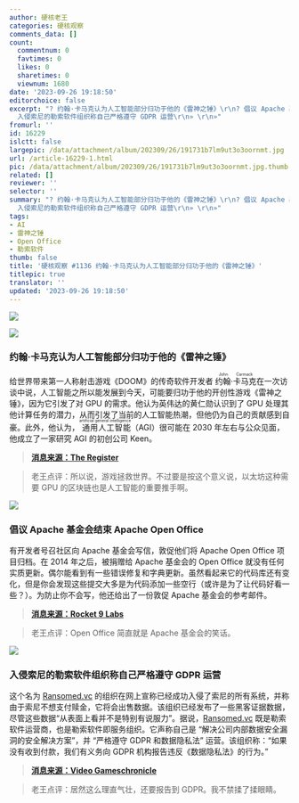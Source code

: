 ```yaml
---
author: 硬核老王
categories: 硬核观察
comments_data: []
count:
  commentnum: 0
  favtimes: 0
  likes: 0
  sharetimes: 0
  viewnum: 1680
date: '2023-09-26 19:18:50'
editorchoice: false
excerpt: "? 约翰·卡马克认为人工智能部分归功于他的《雷神之锤》\r\n? 倡议 Apache 基金会结束 Apache Open Office\r\n?
  入侵索尼的勒索软件组织称自己严格遵守 GDPR 运营\r\n» \r\n»"
fromurl: ''
id: 16229
islctt: false
largepic: /data/attachment/album/202309/26/191731b7lm9ut3o3oornmt.jpg
url: /article-16229-1.html
pic: /data/attachment/album/202309/26/191731b7lm9ut3o3oornmt.jpg.thumb.jpg
related: []
reviewer: ''
selector: ''
summary: "? 约翰·卡马克认为人工智能部分归功于他的《雷神之锤》\r\n? 倡议 Apache 基金会结束 Apache Open Office\r\n?
  入侵索尼的勒索软件组织称自己严格遵守 GDPR 运营\r\n» \r\n»"
tags:
- AI
- 雷神之锤
- Open Office
- 勒索软件
thumb: false
title: '硬核观察 #1136 约翰·卡马克认为人工智能部分归功于他的《雷神之锤》'
titlepic: true
translator: ''
updated: '2023-09-26 19:18:50'
---
```


![](/data/attachment/album/202309/26/191731b7lm9ut3o3oornmt.jpg)


![](/data/attachment/album/202309/26/191738f494qqsko6g6w3w8.jpg)


### 约翰·卡马克认为人工智能部分归功于他的《雷神之锤》


给世界带来第一人称射击游戏《DOOM》的传奇软件开发者 <ruby> 约翰·卡马克 <rt>  John Carmack </rt></ruby> 在一次访谈中说，人工智能之所以能发展到今天，可能要归功于他的开创性游戏《雷神之锤》，因为它引发了对 GPU 的需求。他认为英伟达的黄仁勋认识到了 GPU 处理其他计算任务的潜力，从而引发了当前的人工智能热潮，但他仍为自己的贡献感到自豪。此外，他认为，<ruby> 通用人工智能 <rt>  artificial general intelligence </rt></ruby>（AGI）很可能在 2030 年左右与公众见面，他成立了一家研究 AGI 的初创公司 Keen。



> 
> **[消息来源：The Register](https://www.theregister.com/2023/09/26/john_carmack_agi/)**
> 
> 
> 



> 
> 老王点评：所以说，游戏拯救世界。不过要是按这个意义说，以太坊这种需要 GPU 的区块链也是人工智能的重要推手啊。
> 
> 
> 


![](/data/attachment/album/202309/26/191750sb8fi38rw9hb983y.jpg)


### 倡议 Apache 基金会结束 Apache Open Office


有开发者号召社区向 Apache 基金会写信，敦促他们将 Apache Open Office 项目归档。在 2014 年之后，被捐赠给 Apache 基金会的 Open Office 就没有任何实质更新。偶尔能看到有一些错误修复和字典更新。虽然看起来它的代码库还有变化，但是你会发现这些提交大多是为代码添加一些空行（或许是为了让代码好看一些？）。为防止你不会写，他还给出了一份敦促 Apache 基金会的参考邮件。



> 
> **[消息来源：Rocket 9 Labs](https://rocket9labs.com/post/its-time-to-let-go-apache-software-foundation/)**
> 
> 
> 



> 
> 老王点评：Open Office 简直就是 Apache 基金会的笑话。
> 
> 
> 


![](/data/attachment/album/202309/26/191806kq9l49nu0j4czinn.jpg)


### 入侵索尼的勒索软件组织称自己严格遵守 GDPR 运营


这个名为 [Ransomed.vc](http://ransomed.vc/) 的组织在网上宣称已经成功入侵了索尼的所有系统，并称由于索尼不想支付赎金，它将会出售数据。该组织已经发布了一些黑客证据数据，尽管这些数据“从表面上看并不是特别有说服力”。据说，[Ransomed.vc](http://ransomed.vc/) 既是勒索软件运营商，也是勒索软件即服务组织。它声称自己是 “解决公司内部数据安全漏洞的安全解决方案”，并 “严格遵守 GDPR 和数据隐私法” 运营。该组织称：“如果没有收到付款，我们有义务向 GDPR 机构报告违反《数据隐私法》的行为。”



> 
> **[消息来源：Video Gameschronicle](https://www.videogameschronicle.com/news/a-ransomware-group-claims-to-have-beached-all-sony-systems/)**
> 
> 
> 



> 
> 老王点评：居然这么理直气壮，还要报告到 GDPR。我不禁揉了揉眼睛。
> 
> 
>